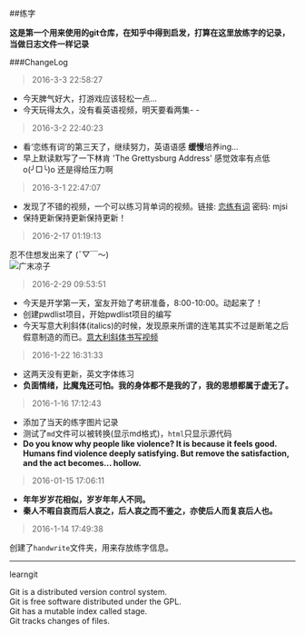 ##练字 

**这是第一个用来使用的git仓库，在知乎中得到启发，打算在这里放练字的记录，当做日志文件一样记录**

###ChangeLog
>2016-3-3 22:58:27

- 今天脾气好大，打游戏应该轻松一点...
- 今天玩得太久，没有看英语视频，明天要看两集- -

>2016-3-2 22:40:23

- 看‘恋练有词’的第三天了，继续努力，英语语感 **缓慢**培养ing...
- 早上默读默写了一下林肯 'The Grettysburg Address' 感觉效率有点低 o(╯□╰)o 还是得给压力啊

>2016-3-1 22:47:07

- 发现了不错的视频，一个可以练习背单词的视频。链接: [恋练有词](http://pan.baidu.com/s/1mhyfCko) 密码: mjsi
- 保持更新保持更新保持更新！

>2016-2-17 01:19:13

忍不住想发出来了 (ˉ▽￣～)   
![广末凉子](http://i13.tietuku.com/c6133a3026c6a6b7.jpg)

>2016-2-29 09:53:51

- 今天是开学第一天，室友开始了考研准备，8:00-10:00。动起来了！
- 创建pwdlist项目，开始pwdlist项目的编写
- 今天写意大利斜体(italics)的时候，发现原来所谓的连笔其实不过是断笔之后假意制造的而已。[意大利斜体书写视频](http://v.ku6.com/show/qMIRaRwcOhXInSH-Tnp6RQ...html)

>2016-1-22 16:31:33

- 这两天没有更新，英文字体练习
-  **负面情绪，比魔鬼还可怕。我的身体都不是我的了，我的思想都属于虚无了。**

>2016-1-16 17:12:43

- 添加了当天的练字图片记录
- 测试了`md`文件可以被转换(显示md格式)，`html`只显示源代码
- **Do you know why people like violence? It is because it feels good. Humans find violence deeply satisfying. But remove the satisfaction, and the act becomes... hollow.**



>2016-01-15 17:06:11

- **年年岁岁花相似，岁岁年年人不同。**
- **秦人不暇自哀而后人哀之，后人哀之而不鉴之，亦使后人而复哀后人也。**

>2016-1-14 17:49:38

创建了`handwrite`文件夹，用来存放练字信息。



----

learngit

Git is a distributed version control system.  
Git is free software distributed under the GPL.  
Git has a mutable index called stage.  
Git tracks changes of files.  
